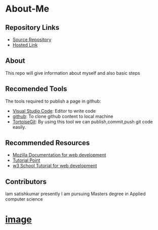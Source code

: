 # About-Me
##  Repository Links
- [Source Repository](https://github.com/mandapallisatish64/temort)
- [Hosted Link](https://github.com/mandapallisatish64/temort)
## About
  
  This repo will give information about myself and also basic steps 
  
## Recomended Tools
 
 The tools required to publish a page in github:
 
 - [Visual Studio Code](https://visualstudio.microsoft.com/downloads/): Editor to write code
 - [github](https://desktop.github.com/): To clone github content to local machine
 - [TortoiseGit](https://tortoisegit.org/download/): By using this tool we can publish,commit,push git code easily.
 
 ## Recommended Resources
 
 - [Mozilla Documentation for web development](https://developer.mozilla.org/en-US/docs/Learn)
 - [Tutorial Point](https://www.tutorialspoint.com/internet_technologies/websites_development.htm)
 - [w3 School Tutorial for web development](https://www.w3schools.com/whatis/)
 
 ## Contributors
 
  Iam satishkumar presently I am pursuing Masters degree in Applied computer science
  # [image](satishkumar.jpg)
